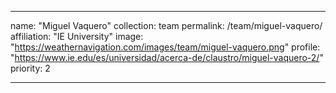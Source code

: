---

name: "Miguel Vaquero"
collection: team
permalink: /team/miguel-vaquero/
affiliation: "IE University"
image: "https://weathernavigation.com/images/team/miguel-vaquero.png"
profile: "https://www.ie.edu/es/universidad/acerca-de/claustro/miguel-vaquero-2/"
priority: 2

---